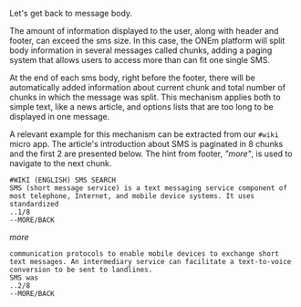 Let's get back to message body.

The amount of information displayed to the user, along with header and footer, can exceed the sms size. In this case, the ONEm platform will split body information in several messages called chunks, adding a paging system that allows users to access more than can fit one single SMS.

At the end of each sms body, right before the footer, there will be automatically added information about current chunk and total number of chunks in which the message was split. This mechanism applies both to simple text, like a news article, and options lists that are too long to be displayed in one message.

A relevant example for this mechanism can be extracted from our `#wiki` micro app. The article's introduction about SMS is paginated in 8 chunks and the first 2 are presented below. The hint from footer, _"more"_, is used to navigate to the next chunk.

```
#WIKI (ENGLISH) SMS SEARCH
SMS (short message service) is a text messaging service component of most telephone, Internet, and mobile device systems. It uses standardized
..1/8
--MORE/BACK
```

_more_

```
communication protocols to enable mobile devices to exchange short text messages. An intermediary service can facilitate a text-to-voice conversion to be sent to landlines.
SMS was
..2/8
--MORE/BACK
```
